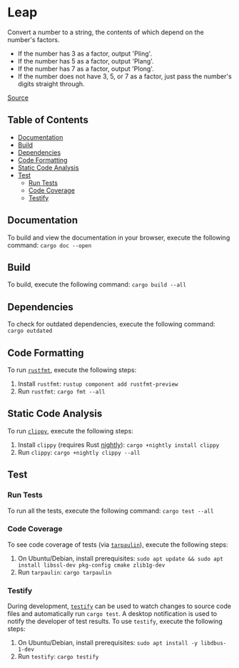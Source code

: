 # Leap
Convert a number to a string, the contents of which depend on the number's factors.

- If the number has 3 as a factor, output 'Pling'.
- If the number has 5 as a factor, output 'Plang'.
- If the number has 7 as a factor, output 'Plong'.
- If the number does not have 3, 5, or 7 as a factor, just pass the number's digits straight through.

[Source](http://exercism.io/exercises/rust/raindrops/readme)

## Table of Contents
- [Documentation](#documentation)
- [Build](#build)
- [Dependencies](#dependencies)
- [Code Formatting](#code-formatting)
- [Static Code Analysis](#static-code-analysis)
- [Test](#test)
    - [Run Tests](#run-tests)
    - [Code Coverage](#code-coverage)
    - [Testify](#testify)

## Documentation
To build and view the documentation in your browser, execute the following command:
```cargo doc --open```

## Build
To build, execute the following command:
```cargo build --all```

## Dependencies
To check for outdated dependencies, execute the following command:
```cargo outdated```

## Code Formatting
To run [`rustfmt`](https://github.com/rust-lang-nursery/rustfmt), execute the following steps:

1. Install `rustfmt`: ```rustup component add rustfmt-preview```
2. Run `rustfmt`: ```cargo fmt --all```

## Static Code Analysis
To run [`clippy`](https://github.com/rust-lang-nursery/rust-clippy), execute the following steps:

1. Install `clippy` (requires Rust [nightly](https://github.com/rust-lang-nursery/rustup.rs#working-with-nightly-rust)): ```cargo +nightly install clippy```
2. Run `clippy`: ```cargo +nightly clippy --all```

## Test

### Run Tests
To run all the tests, execute the following command: ```cargo test --all```

### Code Coverage
To see code coverage of tests (via [`tarpaulin`](https://github.com/xd009642/tarpaulin)),
execute the following steps:

1. On Ubuntu/Debian, install prerequisites: ```sudo apt update && sudo apt install libssl-dev pkg-config cmake zlib1g-dev```
2. Run `tarpaulin`: ```cargo tarpaulin```

### Testify
During development, [`testify`](https://github.com/greyblake/cargo-testify) can be used to watch changes to source
code files and automatically run `cargo test`.  A desktop notification is used to notify the developer of test results.
To use `testify`, execute the following steps:

1. On Ubuntu/Debian, install prerequisites: ```sudo apt install -y libdbus-1-dev```
2. Run `testify`: ```cargo testify```
